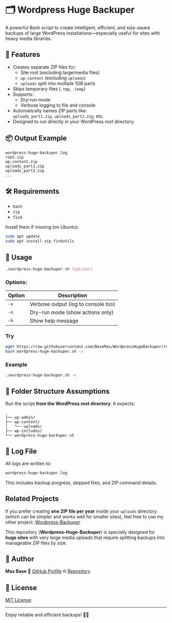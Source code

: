 # 🗂️ Wordpress Huge Backuper

A powerful Bash script to create intelligent, efficient, and size-aware backups of large WordPress installations—especially useful for sites with heavy media libraries.

## 🔧 Features

- Creates separate ZIP files for:
  - Site root (excluding large/media files)
  - `wp-content` (excluding `uploads`)
  - `uploads` split into multiple 1GB parts
- Skips temporary files (`.tmp`, `.temp`)
- Supports:
  - Dry-run mode
  - Verbose logging to file and console
- Automatically names ZIP parts like:  
  `uploads_part1.zip`, `uploads_part2.zip`, etc.
- Designed to run directly in your WordPress root directory.

## 📦 Output Example

```
wordpress-huge-backuper.log
root.zip
wp-content.zip
uploads_part1.zip
uploads_part2.zip
...
````

## 🛠️ Requirements

- `bash`
- `zip`
- `find`

Install them if missing (on Ubuntu):

```bash
sudo apt update
sudo apt install zip findutils
````

## 🚀 Usage

```bash
./wordpress-huge-backuper.sh [options]
```

### Options:

| Option | Description                         |
| ------ | ----------------------------------- |
| `-v`   | Verbose output (log to console too) |
| `-n`   | Dry-run mode (show actions only)    |
| `-h`   | Show help message                   |

### Try

```bash
wget https://raw.githubusercontent.com/BaseMax/WordpressHugeBackuper/refs/heads/main/wordpress-huge-backuper.sh
bash wordpress-huge-backuper.sh -v
```

### Example

```bash
./wordpress-huge-backuper.sh -v
```

## 📁 Folder Structure Assumptions

Run the script **from the WordPress root directory**. It expects:

```
.
├── wp-admin/
├── wp-content/
│   └── uploads/
├── wp-includes/
└── wordpress-huge-backuper.sh
```

## 📜 Log File

All logs are written to:

```bash
wordpress-huge-backuper.log
```

This includes backup progress, skipped files, and ZIP command details.

## Related Projects

If you prefer creating **one ZIP file per year** inside your `uploads` directory (which can be simpler and works well for smaller sites), feel free to use my other project:
[Wordpress-Backuper](https://github.com/BaseMax/wordpress-backuper)

This repository (**Wordpress-Huge-Backuper**) is specially designed for **huge sites** with very large media uploads that require splitting backups into manageable ZIP files by size.

## 🧠 Author

**Max Base**
📎 [GitHub Profile](https://github.com/BaseMax)
🌐 [Repository](https://github.com/BaseMax/WordpressHugeBackuper)

## 📝 License

[MIT License](LICENSE)

---

Enjoy reliable and efficient backups! 💾✨
